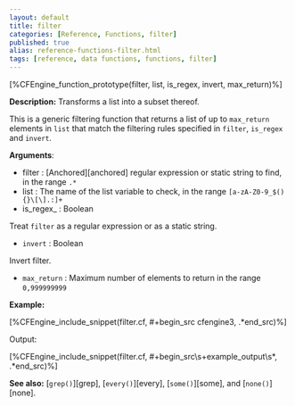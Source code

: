 ```yaml
---
layout: default
title: filter
categories: [Reference, Functions, filter]
published: true
alias: reference-functions-filter.html
tags: [reference, data functions, functions, filter]
---
```


[%CFEngine_function_prototype(filter, list, is_regex, invert, max_return)%]

**Description:** Transforms a list into a subset thereof.

This is a generic filtering function that returns a list of up to `max_return` 
elements in `list` that match the filtering rules specified in `filter`, 
`is_regex` and `invert`.

**Arguments**:

* filter : [Anchored][anchored] regular expression or static string to find, in the range `.*`
* list : The name of the list variable to check, in the range
`[a-zA-Z0-9_$(){}\[\].:]+`
* is_regex_ : Boolean

Treat `filter` as a regular expression or as a static string.

* `invert` : Boolean

Invert filter.

* `max_return` : Maximum number of elements to return in the range `0,999999999`

**Example:**  


[%CFEngine_include_snippet(filter.cf, #\+begin_src cfengine3, .*end_src)%]

Output:

[%CFEngine_include_snippet(filter.cf, #\+begin_src\s+example_output\s*, .*end_src)%]

**See also:** [`grep()`][grep], [`every()`][every], [`some()`][some], and 
[`none()`][none].

